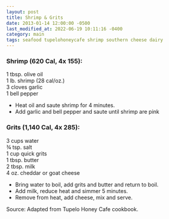 ```yaml
---
layout: post
title: Shrimp & Grits
date: 2013-01-14 12:00:00 -0500
last_modified_at: 2022-06-19 10:11:16 -0400
category: main
tags: seafood tupelohoneycafe shrimp southern cheese dairy
---
```

### Shrimp (620 Cal, 4x 155):

1 tbsp. olive oil  
1 lb. shrimp (28 cal/oz.)  
3 cloves garlic  
1 bell pepper  

* Heat oil and saute shrimp for 4 minutes.
* Add garlic and bell pepper and saute until shrimp are pink

### Grits (1,140 Cal, 4x 285):

3 cups water  
¾ tsp. salt  
1 cup quick grits  
1 tbsp. butter  
2 tbsp. milk  
4 oz. cheddar or goat cheese  

* Bring water to boil, add grits and butter and return to boil.
* Add milk, reduce heat and simmer 5 minutes.
* Remove from heat, add cheese, mix and serve.

Source: Adapted from Tupelo Honey Cafe cookbook.


